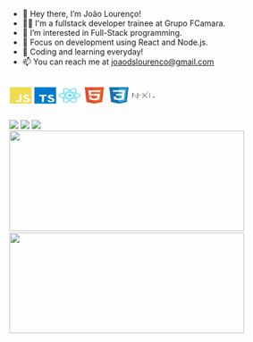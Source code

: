 - 👋 Hey there, I’m João Lourenço!
- 👨‍💻 I'm a fullstack developer trainee at Grupo FCamara.
- 👀 I’m interested in Full-Stack programming.
- 🔧 Focus on development using React and Node.js.
- 🌱 Coding and learning everyday!
- 📫 You can reach me at joaodslourenco@gmail.com

<div style="display: inline_block"><br>
  <img align="center" alt="Joau-Js" height="30" width="40" src="https://raw.githubusercontent.com/devicons/devicon/master/icons/javascript/javascript-plain.svg">
  <img align="center" alt="Joau-Ts" height="30" width="40" src="https://raw.githubusercontent.com/devicons/devicon/master/icons/typescript/typescript-plain.svg">
  <img align="center" alt="Joau-React" height="30" width="40" src="https://raw.githubusercontent.com/devicons/devicon/master/icons/react/react-original.svg">
  <img align="center" alt="Joau-HTML" height="30" width="40" src="https://raw.githubusercontent.com/devicons/devicon/master/icons/html5/html5-original.svg">
  <img align="center" alt="Joau-CSS" height="30" width="40" src="https://raw.githubusercontent.com/devicons/devicon/master/icons/css3/css3-original.svg">
  <img align="center" alt="Joau-Next" height="30" width="40" src="https://github.com/devicons/devicon/blob/master/icons/nextjs/nextjs-original-wordmark.svg" />
</div>

##

<div>
   <a href="https://instagram.com/joau_" target="_blank"><img src="https://img.shields.io/badge/-Instagram-%23E4405F?style=for-the-badge&logo=instagram&logoColor=white" target="_blank"></a>
  <a href = "mailto:joaodslourenco@gmail.com"><img src="https://img.shields.io/badge/-Gmail-%23333?style=for-the-badge&logo=gmail&logoColor=white" target="_blank"></a>
  <a href="https://www.linkedin.com/in/joaodslourenco" target="_blank"><img src="https://img.shields.io/badge/-LinkedIn-%230077B5?style=for-the-badge&logo=linkedin&logoColor=white" target="_blank"></a> 
</div>

<div>
  <img height="180em" width="420em" src="https://github-readme-stats.vercel.app/api?username=joaodslourenco&show_icons=true&theme=dark&include_all_commits=true&count_private=true"/>
  <img height="180em" width="420em"src="https://github-readme-stats.vercel.app/api/top-langs/?username=joaodslourenco&layout=compact&langs_count=7&theme=dark"/>
</div>
